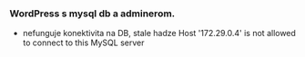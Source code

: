 ### WordPress s mysql db a adminerom.

 * nefunguje konektivita na DB, stale hadze Host '172.29.0.4' is not allowed to connect to this MySQL server
